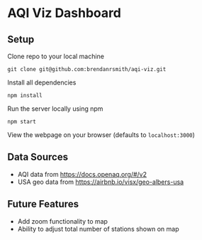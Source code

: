 # AQI Viz Dashboard

## Setup

Clone repo to your local machine

`git clone git@github.com:brendanrsmith/aqi-viz.git`

Install all dependencies

 `npm install`

Run the server locally using npm

`npm start`

View the webpage on your browser (defaults to `localhost:3000`)

## Data Sources

- AQI data from <https://docs.openaq.org/#/v2>
- USA geo data from <https://airbnb.io/visx/geo-albers-usa>

## Future Features

- Add zoom functionality to map
- Ability to adjust total number of stations shown on map
